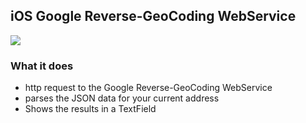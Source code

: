 <h2>iOS Google Reverse-GeoCoding WebService</h2>

<img border="0" src="http://www.philwillis.pw/GitHub/GoogleGeocodingWebService.gif">
<h3>What it does</h3>

<ul>
	<li>http request to the Google Reverse-GeoCoding WebService</li>
	<li>parses the JSON data for your current address</li>
	<li>Shows the results in a TextField</li>
</ul>